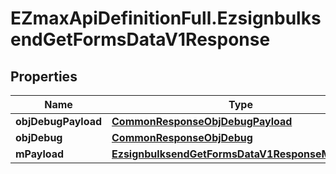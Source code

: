 # EZmaxApiDefinitionFull.EzsignbulksendGetFormsDataV1Response

## Properties

Name | Type | Description | Notes
------------ | ------------- | ------------- | -------------
**objDebugPayload** | [**CommonResponseObjDebugPayload**](CommonResponseObjDebugPayload.md) |  | 
**objDebug** | [**CommonResponseObjDebug**](CommonResponseObjDebug.md) |  | [optional] 
**mPayload** | [**EzsignbulksendGetFormsDataV1ResponseMPayload**](EzsignbulksendGetFormsDataV1ResponseMPayload.md) |  | 


